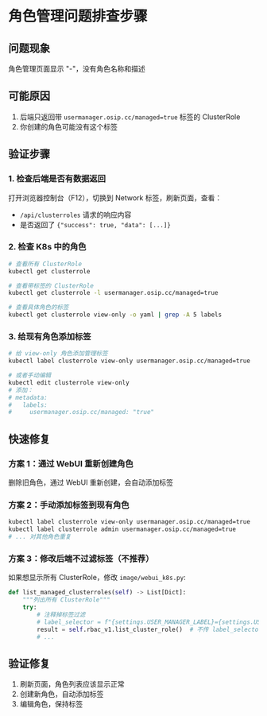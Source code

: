 # 角色管理问题排查步骤

## 问题现象
角色管理页面显示 "-"，没有角色名称和描述

## 可能原因
1. 后端只返回带 `usermanager.osip.cc/managed=true` 标签的 ClusterRole
2. 你创建的角色可能没有这个标签

## 验证步骤

### 1. 检查后端是否有数据返回
打开浏览器控制台（F12），切换到 Network 标签，刷新页面，查看：
- `/api/clusterroles` 请求的响应内容
- 是否返回了 `{"success": true, "data": [...]}`

### 2. 检查 K8s 中的角色
```bash
# 查看所有 ClusterRole
kubectl get clusterrole

# 查看带标签的 ClusterRole
kubectl get clusterrole -l usermanager.osip.cc/managed=true

# 查看具体角色的标签
kubectl get clusterrole view-only -o yaml | grep -A 5 labels
```

### 3. 给现有角色添加标签
```bash
# 给 view-only 角色添加管理标签
kubectl label clusterrole view-only usermanager.osip.cc/managed=true

# 或者手动编辑
kubectl edit clusterrole view-only
# 添加：
# metadata:
#   labels:
#     usermanager.osip.cc/managed: "true"
```

## 快速修复

### 方案 1：通过 WebUI 重新创建角色
删除旧角色，通过 WebUI 重新创建，会自动添加标签

### 方案 2：手动添加标签到现有角色
```bash
kubectl label clusterrole view-only usermanager.osip.cc/managed=true
kubectl label clusterrole admin usermanager.osip.cc/managed=true
# ... 对其他角色重复
```

### 方案 3：修改后端不过滤标签（不推荐）
如果想显示所有 ClusterRole，修改 `image/webui_k8s.py`:
```python
def list_managed_clusterroles(self) -> List[Dict]:
    """列出所有 ClusterRole"""
    try:
        # 注释掉标签过滤
        # label_selector = f"{settings.USER_MANAGER_LABEL}={settings.USER_MANAGER_LABEL_VALUE}"
        result = self.rbac_v1.list_cluster_role()  # 不传 label_selector
        # ...
```

## 验证修复
1. 刷新页面，角色列表应该显示正常
2. 创建新角色，自动添加标签
3. 编辑角色，保持标签

